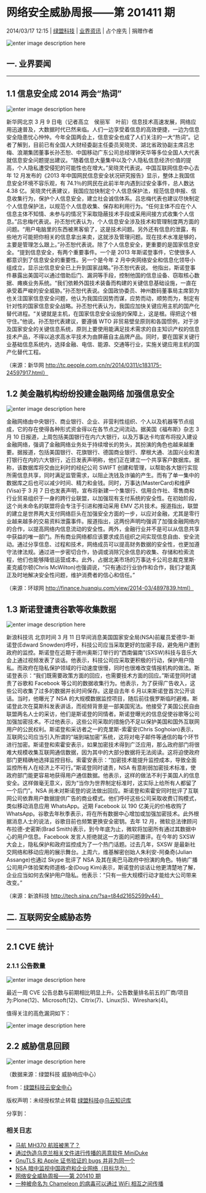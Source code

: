# 网络安全威胁周报——第 201411 期

2014/03/17 12:15 | [绿盟科技](http://drops.wooyun.org/author/绿盟科技 "由 绿盟科技 发布") | [业界资讯](http://drops.wooyun.org/category/news "查看 业界资讯 中的全部文章") | 占个座先 | 捐赠作者

![enter image description here](img/img1_u75_png.jpg)

## 一. 业界要闻

* * *

## 1.1 信息安全成 2014 两会“热词”

![enter image description here](img/img2_u108_png.jpg)

新华网北京 3 月 9 日电（记者高立　侯丽军　叶前）信息技术高速发展，网络应用迅速普及，大数据时代已然来临。人们一边享受着信息的高效便捷，一边为信息安全隐患忧心忡忡。今年全国两会上，信息安全也成了人们关注的一大“热词”。记者了解到，目前已有全国人大财经委副主任委员吴晓灵、湖北省政协副主席吕忠梅、浪潮集团董事长孙丕恕、中国移动广东公司总经理钟天华等多位全国人大代表就信息安全问题提出建议。“随着信息大量集中以及个人隐私信息经济价值的提高，个人隐私遭受侵犯的可能性也在增大。”吴晓灵代表说。中国互联网信息中心去年 12 月发布的《2013 年中国网民信息安全状况研究报告》显示，整体上我国信息安全环境不容乐观，有 74.1％的网民在此前半年内遇到过安全事件，总人数达 4.38 亿。吴晓灵代表建议，我国应加快制定个人信息保护法，规范信息申报、信息收集行为，保护个人信息安全，建立社会诚信体系。吕忠梅代表也建议尽快制定个人信息保护法，以规范个人信息收集、保存和利用行为。“任何主体不应在个人信息主体不知情、未参与的情况下采取隐蔽技术手段或采用间接方式收集个人信息。”吕忠梅代表说。孙丕恕代表认为，个人信息安全涉及技术和管理制度两方面的问题。“用户电脑里的东西被黑客偷了，这是技术问题。另外还有信息的泄露，有些地方可能把你相关的信息拿出来卖，这就涉及管理问题。现在技术水准是够的，主要是管理怎么跟上。”孙丕恕代表说。除了个人信息安全，更重要的是国家信息安全。“提到信息安全，有两个重要事件。一个是 2013 年斯诺登事件，它使很多人都意识到了信息安全的重要性。另一个是今年 2 月中央网络安全和信息化领导小组成立，显示出信息安全已上升到国家战略。”孙丕恕代表说。 他指出，斯诺登事件暴露出美国可以通过借助后门、漏洞等手段，控制他国的信息设备、窃取核心数据、瘫痪业务系统。“我们依赖外国技术装备而构建的关键信息基础设施，一直在承受着严峻的安全威胁。”孙丕恕代表说。全国政协委员、神州数码董事局主席郭为也关注国家信息安全问题，他认为我国应因势而谋，应势而动，顺势而为，制定有针对性的国家信息安全战略。孙丕恕代表认为，我国应加快关键应用主机的国产化替代进程。“关键就是主机，在国家信息安全设施的保障上，这是根。得把这个根守住。”他说。孙丕恕代表建议，要遵循 WTO 非贸易壁垒原则和各国惯例，对于涉及国家安全的关键信息系统，原则上要使用能满足技术需求的自主知识产权的信息技术产品，不得以追求高水平技术为由屏蔽自主品牌产品。同时，要在国家关键行业基础信息系统内，选择金融、电信、能源、交通等行业，实施关键应用主机的国产化替代工程。

（来源：新华网 http://tc.people.com.cn/n/2014/0311/c183175-24597917.html）

## 1.2 美金融机构纷纷投建金融网络 加强信息安全

![enter image description here](img/img3_u64_png.jpg)

金融网络由中央银行、商业银行、企业、非营利性组织、个人以及机器等节点组成，它的存在使得各种形式资金得以在各节点之间流动。据美国《福布斯》杂志 3 月 10 日报道，上周包括美国银行在内六大银行，以及万事达卡均宣布将投入建设金融网络，强调了金融网络业务处于持续增长的势头，其扮演的角色也越来越重要。据报道，包括美国银行、花旗银行、德国商业银行、摩根大通、法国兴业和渣打银行在内的六大银行，近日发表声明称，他们正在建立一个共享客户数据库。据称，该数据库将交由比利时的经纪公司 SWIFT 创建和管理，以帮助各大银行实现所需信息共享，同时满足监管需求，以阻止洗钱及诈骗的产生。而有了单一集中的数据库之后也可以减少时间、精力和金钱。同时，万事达(MasterCard)和维萨(Visa)于 3 月 7 日也发表声明，宣布将新建一个集银行、信用合作社、零售商和行业贸易组织于一身的跨行业联盟，以加强现有支付系统的安全性。在初始阶段，这个尚未命名的联盟将会专注于引进和推动采用 EMV 芯片技术。报道指出，联盟的建立是世界两大支付网络巨头在加强安全方面的一步，以应对金融，尤其是零行业越来越多的交易资料泄露事件。报道指出，这两份声明均强调了加强金融网络内的合作，以提高网络内信息流动的安全性。两外，金融行业并不是可以从信息共享中获益的唯一部门。所有商业网络都应该要求成员组织之间实现信息自由、安全流动。通过分享信息、过程和技术，网络成员可以提高财务数据的安全性，也更加遵守法律法规。通过进一步密切合作，协调或消除冗余信息的收集、存储和检索流程，他们也能够降低运营成本。此外，占据北美市场的万事达卡公司总裁克里斯·麦克威尔顿(Chris McWilton)也强调说，“只有通过行业协作和合作，我们才能真正及时地解决安全性问题，维护消费者的信心和信任。”

（来源：环球网 http://finance.huanqiu.com/view/2014-03/4897839.html）

## 1.3 斯诺登谴责谷歌等收集数据

![enter image description here](img/img4_u51_png.jpg)

新浪科技讯 北京时间 3 月 11 日早间消息美国国家安全局(NSA)前雇员爱德华-斯诺登(Edward Snowden)呼吁，科技公司应当采取更好的加密手段，避免用户遭到政府的监控。斯诺登在近期于德州奥斯汀举行的“西南偏南”(SXSW)科技与音乐大会上通过视频发表了谈话。他表示，科技公司应采取更积极的行动，保护用户隐私。而政府在隐私保护领域的行动速度很慢，同时也很难改变情报机构的做法。斯诺登表示：“我们既需要政策方面的回应，也需要技术方面的回应。”斯诺登同时谴责了谷歌和 Facebook 等公司的数据收集行为。他表示，为了获得广告收入，这些公司收集了过多的数据并长时间保存。这是自去年 6 月以来斯诺登首次公开谈话。当时，他曝光了 NSA 的大规模数据监控项目，随后前往俄罗斯临时避难。斯诺登此次在莫斯科发表讲话，而视频背景是一部美国宪法。他接受了美国公民自由联盟两名人士的采访，他们是斯诺登的同情者。斯诺登曝光的信息促使谷歌等公司加强加密技术。不过他表示，这些公司采取的措施仍不足以保护美国和国外互联网用户的公民权利。斯诺登和采访者之一的克里斯-索霍安(Chris Soghoian)表示，互联网公司应当引入所谓的“端到端加密”系统，这将对电子邮件等通信的每个环节进行加密。斯诺登和索霍安表示，如果加密技术得到广泛应用，那么政府部门将很难大规模收集互联网通信数据，因为其中的大部分数据将无法阅读。这将迫使政府部门更精确地选择监控目标。索霍安表示：“加密技术能提升监控成本，导致全面监控所有人在经济上不可行。”斯诺登同时谴责，NSA 有意削弱加密技术标准，使政府部门能更容易地获得用户通信数据。他表示，这样的做法不利于美国人的信息安全。这样做毫无意义，因为“当你为世界制定标准时，这实际上给所有人都留了一个后门”。NSA 尚未对斯诺登的说法做出回应。斯诺登和索霍安同时批评了互联网公司依靠用户数据提供广告的商业模式。他们呼吁这些公司采取收费订购模式，类似移动消息应用 WhatsApp。近期 Facebook 以 190 亿美元的价格收购了 WhatsApp。谷歌去年秋季表示，将在所有数据中心增加或加强加密技术。此外根据消息人士的说法，谷歌目前也频繁更换安全密钥。去年 12 月，微软总法律顾问布拉德-史密斯(Brad Smith)表示，到今年底为止，微软将加密所有通过其数据中心的用户信息。Facebook 发言人拒绝就这一方面的问题置评。在今年的 SXSW 大会上，隐私保护和政府监控成为了一个热门话题。过去几年，SXSW 是最新社交网络和移动应用的展示舞台。上周六，维基解密创始人朱利安-阿桑奇(Julian Assange)也通过 Skype 批评了 NSA 及其在奥巴马政府中扮演的角色。特纳广播公司用户体验架构师道格-金(Doug Kim)表示，斯诺登的谈话让他更清楚地了解，企业应当如何去保护用户隐私。他表示：“只有一些大规模行动才能给大公司带来改变。”

（来源：新浪科技 http://tech.sina.cn/?sa=t84d21652599v44）

## 二. 互联网安全威胁态势

* * *

## 2.1 CVE 统计

### 2.1.1 公告数量

![enter image description here](img/img5_u120_png.jpg)

最近一周 CVE 公告总数与前期相比明显上升。公告数量排名前五的厂商/项目为:Plone(12)、Microsoft(12)、Citrix(7)、Linux(5)、Wireshark(4)。

值得关注的高危漏洞如下：

![enter image description here](img/img6_u104_png.jpg)

## 2.2 威胁信息回顾

![enter image description here](img/img7_u98_png.jpg)

（数据来源：绿盟科技 威胁响应中心）

from：[绿盟科技云安全中心](https://portal.nsfocus.com/)

版权声明：未经授权禁止转载 [绿盟科技](http://drops.wooyun.org/author/绿盟科技 "由 绿盟科技 发布")@[乌云知识库](http://drops.wooyun.org)

分享到：

### 相关日志

*   [马航 MH370 航班被黑了？](http://drops.wooyun.org/news/1202)
*   [通过伪造乌克兰相关文件进行传播的恶意软件 MiniDuke](http://drops.wooyun.org/news/1373)
*   [GnuTLS 和 Apple 证书验证的 bugs 并非为同一个](http://drops.wooyun.org/news/1021)
*   [NSA 暗中监视中国政府和企业网络（目标华为）](http://drops.wooyun.org/news/1289)
*   [网络安全威胁周报——第 201410 期](http://drops.wooyun.org/news/1034)
*   [一种被命名为 Chameleon 的病毒可以通过 WiFi 相互之间传播](http://drops.wooyun.org/news/976)